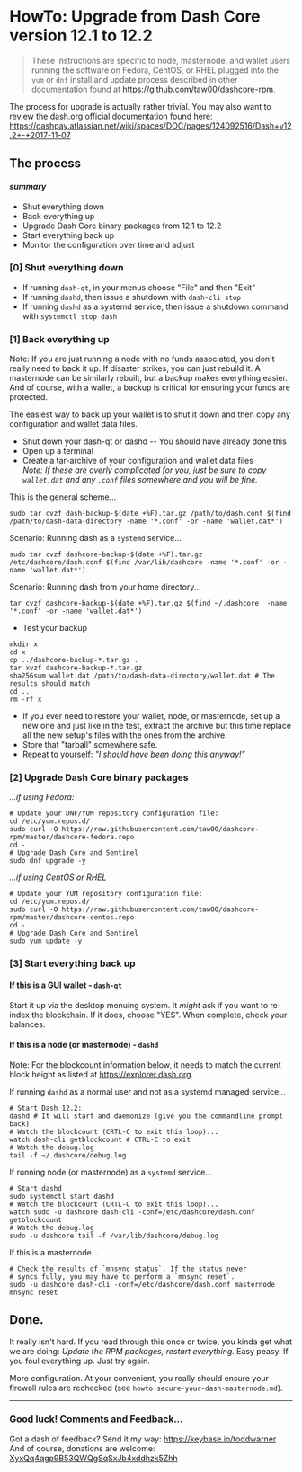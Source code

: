 # HowTo: Upgrade from Dash Core version 12.1 to 12.2

> These instructions are specific to node, masternode, and wallet users running
> the software on Fedora, CentOS, or RHEL plugged into the `yum` or `dnf`
> install and update process described in other documentation found at
> <https://github.com/taw00/dashcore-rpm>.

The process for upgrade is actually rather trivial. You may also want to review
the dash.org official documentation found here:
<https://dashpay.atlassian.net/wiki/spaces/DOC/pages/124092516/Dash+v12.2+-+2017-11-07>

## The process

#### _summary_
* Shut everything down
* Back everything up
* Upgrade Dash Core binary packages from 12.1 to 12.2
* Start everything back up
* Monitor the configuration over time and adjust

### [0] Shut everything down

* If running `dash-qt`, in your menus choose "File" and then "Exit"
* If running `dashd`, then issue a shutdown with `dash-cli stop`
* If running `dashd` as a systemd service, then issue a shutdown command with `systemctl stop dash`

### [1] Back everything up

Note: If you are just running a node with no funds associated, you don't really need to back it up. If disaster strikes, you can just rebuild it. A masternode can be similarly rebuilt, but a backup makes everything easier. And of course, with a wallet, a backup is critical for ensuring your funds are protected.

The easiest way to back up your wallet is to shut it down and then copy any configuration and wallet data files.

* Shut down your dash-qt or dashd -- You should have already done this
* Open up a terminal
* Create a tar-archive of your configuration and wallet data files<br />
  _Note: If these are overly complicated for you, just be sure to copy `wallet.dat` and any `.conf` files somewhere and you will be fine._

This is the general scheme...
```
sudo tar cvzf dash-backup-$(date +%F).tar.gz /path/to/dash.conf $(find /path/to/dash-data-directory -name '*.conf' -or -name 'wallet.dat*')
```

Scenario: Running dash as a `systemd` service...
```
sudo tar cvzf dashcore-backup-$(date +%F).tar.gz /etc/dashcore/dash.conf $(find /var/lib/dashcore -name '*.conf' -or -name 'wallet.dat*')
```

Scenario: Running dash from your home directory...
```
tar cvzf dashcore-backup-$(date +%F).tar.gz $(find ~/.dashcore  -name '*.conf' -or -name 'wallet.dat*')
```

* Test your backup
```
mkdir x
cd x
cp ../dashcore-backup-*.tar.gz .
tar xvzf dashcore-backup-*.tar.gz
sha256sum wallet.dat /path/to/dash-data-directory/wallet.dat # The results should match
cd ..
rm -rf x
```
* If you ever need to restore your wallet, node, or masternode, set up a new
  one and just like in the test, extract the archive but this time replace
  all the new setup's files with the ones from the archive.
* Store that "tarball" somewhere safe.
* Repeat to yourself: _"I should have been doing this anyway!"_


### [2] Upgrade Dash Core binary packages

*...if using Fedora:*
```
# Update your DNF/YUM repository configuration file:
cd /etc/yum.repos.d/
sudo curl -O https://raw.githubusercontent.com/taw00/dashcore-rpm/master/dashcore-fedora.repo
cd -
# Upgrade Dash Core and Sentinel
sudo dnf upgrade -y
```

*...if using CentOS or RHEL*
```
# Update your YUM repository configuration file:
cd /etc/yum.repos.d/
sudo curl -O https://raw.githubusercontent.com/taw00/dashcore-rpm/master/dashcore-centos.repo
cd -
# Upgrade Dash Core and Sentinel
sudo yum update -y
```


### [3] Start everything back up

#### If this is a GUI wallet - `dash-qt`

Start it up via the desktop menuing system. It _might_ ask if you want to
re-index the blockchain. If it does, choose "YES". When complete, check your
balances.


#### If this is a node (or masternode) - `dashd`

Note: For the blockcount information below, it needs to match the current block
height as listed at <https://explorer.dash.org>.


If running `dashd` as a normal user and not as a systemd managed service...
```
# Start Dash 12.2:
dashd # It will start and daemonize (give you the commandline prompt back)
# Watch the blockcount (CRTL-C to exit this loop)...
watch dash-cli getblockcount # CTRL-C to exit
# Watch the debug.log
tail -f ~/.dashcore/debug.log
```

If running node (or masternode) as a `systemd` service...
```
# Start dashd
sudo systemctl start dashd
# Watch the blockcount (CRTL-C to exit this loop)...
watch sudo -u dashcore dash-cli -conf=/etc/dashcore/dash.conf getblockcount
# Watch the debug.log
sudo -u dashcore tail -f /var/lib/dashcore/debug.log
```

If this is a masternode...
```
# Check the results of `mnsync status`. If the status never
# syncs fully, you may have to perform a `mnsync reset`.
sudo -u dashcore dash-cli -conf=/etc/dashcore/dash.conf masternode mnsync reset
```


## Done.

It really isn't hard. If you read through this once or twice, you kinda get
what we are doing: _Update the RPM packages, restart everything._ Easy peasy.
If you foul everything up. Just try again.

More configuration. At your convenient, you really should ensure your firewall
rules are rechecked (see `howto.secure-your-dash-masternode.md`).

---

### Good luck! Comments and Feedback...

Got a dash of feedback? Send it my way: <https://keybase.io/toddwarner>
And of course, donations are welcome: [XyxQq4qgp9B53QWQgSqSxJb4xddhzk5Zhh](dash:XyxQq4qgp9B53QWQgSqSxJb4xddhzk5Zhh)
